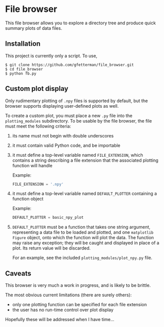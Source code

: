 # File browser

This file browser allows you to explore a directory tree and produce quick
summary plots of data files.

## Installation

This project is currently only a script. To use,

```
$ git clone https://github.com/gfetterman/file_browser.git
$ cd file_browser
$ python fb.py
```

## Custom plot display

Only rudimentary plotting of `.npy` files is supported by default, but the
browser supports displaying user-defined plots as well.

To create a custom plot, you must place a new `.py` file into the
`plotting_modules` subdirectory. To be usable by the file browser, the file must
meet the following criteria:

1. its name must not begin with double underscores
2. it must contain valid Python code, and be importable
3. it must define a top-level variable named `FILE_EXTENSION`, which contains a
   string describing a file extension that the associated plotting function will
   handle
   
   Example:
   ```Python
   FILE_EXTENSION = '.npy'
   ```
4. it must define a top-level variable named `DEFAULT_PLOTTER` containing a
   function object
   
   Example:
   ```Python
   DEFAULT_PLOTTER = basic_npy_plot
   ```
5. `DEFAULT_PLOTTER` must be a function that takes one string argument,
   representing a data file to be loaded and plotted, and one `matplotlib`
   `Figure` object, onto which the function will plot the data. The function may
   raise any exception; they will be caught and displayed in place of a plot.
   Its return value will be discarded.
   
   For an example, see the included `plotting_modules/plot_npy.py` file.

## Caveats

This browser is very much a work in progress, and is likely to be brittle.

The most obvious current limitations (there are surely others):

* only one plotting function can be specified for each file extension
* the user has no run-time control over plot display

Hopefully these will be addressed when I have time...
